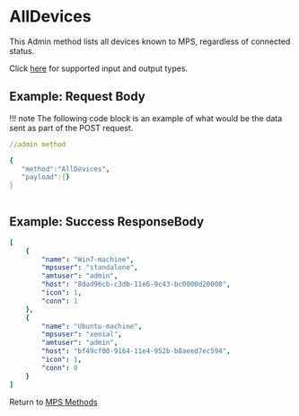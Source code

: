 # AllDevices

This Admin method lists all devices known to MPS, regardless of connected status. 

Click [here](types.md) for supported input and output types.

## Example: Request Body

!!! note
    The following code block is an example of what would be the data sent as part of the POST request. 

``` yaml
//admin method

{  
   "method":"AllDevices",
   "payload":{}
}
	
```
## Example: Success ResponseBody

``` yaml
[
    {
        "name": "Win7-machine",
        "mpsuser": "standalone",
        "amtuser": "admin",
        "host": "8dad96cb-c3db-11e6-9c43-bc0000d20000",
        "icon": 1,
        "conn": 1
    },
    {
        "name": "Ubuntu-machine",
        "mpsuser": "xenial",
        "amtuser": "admin",
        "host": "bf49cf00-9164-11e4-952b-b8aeed7ec594",
        "icon": 1,
        "conn": 0
    }
]
```

Return to [MPS Methods](../indexMPS.md)